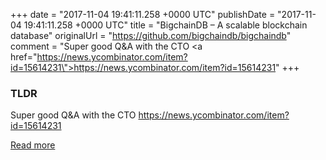 +++
date = "2017-11-04 19:41:11.258 +0000 UTC"
publishDate = "2017-11-04 19:41:11.258 +0000 UTC"
title = "BigchainDB – A scalable blockchain database"
originalUrl = "https://github.com/bigchaindb/bigchaindb"
comment = "Super good Q&A with the CTO <a href=\"https://news.ycombinator.com/item?id=15614231\">https://news.ycombinator.com/item?id=15614231</a>"
+++

### TLDR

Super good Q&A with the CTO <a href="https://news.ycombinator.com/item?id=15614231">https://news.ycombinator.com/item?id=15614231</a>

[Read more](https://github.com/bigchaindb/bigchaindb)
